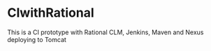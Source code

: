 # CIwithRational
This is a CI prototype with Rational CLM, Jenkins, Maven and Nexus deploying to Tomcat
